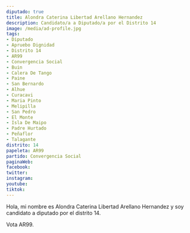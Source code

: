 ```yaml
---
diputado: true
title: Alondra Caterina Libertad Arellano Hernandez
description: Candidato/a a Diputado/a por el Distrito 14
image: /media/ad-profile.jpg
tags:
- Diputado
- Apruebo Dignidad
- Distrito 14
- AR99
- Convergencia Social
- Buin
- Calera De Tango
- Paine
- San Bernardo
- Alhue
- Curacavi
- Maria Pinto
- Melipilla
- San Pedro
- El Monte
- Isla De Maipo
- Padre Hurtado
- Peñaflor
- Talagante
distrito: 14
papeleta: AR99
partido: Convergencia Social
paginaWeb:
facebook:
twitter:
instagram:
youtube:
tiktok:
---
```

Hola, mi nombre es Alondra Caterina Libertad Arellano Hernandez y soy candidato a diputado por el distrito 14.

Vota AR99.
